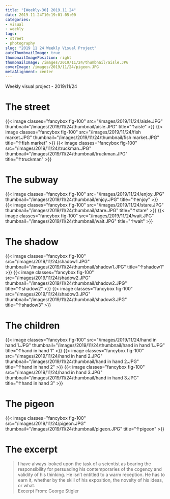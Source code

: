 ```yaml
---
title: "[Weekly-30] 2019.11.24"
date: 2019-11-24T10:19:01-05:00
categories:
- visual
- weekly
tags:
- street
- photography
slug: "2019 11 24 Weekly Visual Project"
autoThumbnailImage: true
thumbnailImagePosition: right
thumbnailImage: /images/2019/11/24/thumbnail/aisle.JPG
coverImage: /images/2019/11/24/pigeon.JPG
metaAlignment: center
---
```


Weekly visual project - 2019/11/24
<!--more-->
<!--toc-->

# The street
{{< image classes="fancybox fig-100" src="/images/2019/11/24/aisle.JPG" thumbnail="/images/2019/11/24/thumbnail/aisle.JPG" title="↑aisle" >}}
{{< image classes="fancybox fig-100" src="/images/2019/11/24/fish market.JPG" thumbnail="/images/2019/11/24/thumbnail/fish market.JPG" title="↑fish market" >}}
{{< image classes="fancybox fig-100" src="/images/2019/11/24/truckman.JPG" thumbnail="/images/2019/11/24/thumbnail/truckman.JPG" title="↑truckman" >}}

# The subway
{{< image classes="fancybox fig-100" src="/images/2019/11/24/enjoy.JPG" thumbnail="/images/2019/11/24/thumbnail/enjoy.JPG" title="↑enjoy" >}}
{{< image classes="fancybox fig-100" src="/images/2019/11/24/stare.JPG" thumbnail="/images/2019/11/24/thumbnail/stare.JPG" title="↑stare" >}}
{{< image classes="fancybox fig-100" src="/images/2019/11/24/wait.JPG" thumbnail="/images/2019/11/24/thumbnail/wait.JPG" title="↑wait" >}}

# The shadow
{{< image classes="fancybox fig-100" src="/images/2019/11/24/shadow1.JPG" thumbnail="/images/2019/11/24/thumbnail/shadow1.JPG" title="↑shadow1" >}}
{{< image classes="fancybox fig-100" src="/images/2019/11/24/shadow2.JPG" thumbnail="/images/2019/11/24/thumbnail/shadow2.JPG" title="↑shadow2" >}}
{{< image classes="fancybox fig-100" src="/images/2019/11/24/shadow3.JPG" thumbnail="/images/2019/11/24/thumbnail/shadow3.JPG" title="↑shadow3" >}}

# The children
{{< image classes="fancybox fig-100" src="/images/2019/11/24/hand in hand 1.JPG" thumbnail="/images/2019/11/24/thumbnail/hand in hand 1.JPG" title="↑hand in hand 1" >}}
{{< image classes="fancybox fig-100" src="/images/2019/11/24/hand in hand 2.JPG" thumbnail="/images/2019/11/24/thumbnail/hand in hand 2.JPG" title="↑hand in hand 2" >}}
{{< image classes="fancybox fig-100" src="/images/2019/11/24/hand in hand 3.JPG" thumbnail="/images/2019/11/24/thumbnail/hand in hand 3.JPG" title="↑hand in hand 3" >}}

# The pigeon
{{< image classes="fancybox fig-100" src="/images/2019/11/24/pigeon.JPG" thumbnail="/images/2019/11/24/thumbnail/pigeon.JPG" title="↑pigeon" >}}

# The excerpt
>I have always looked upon the task of a scientist as bearing the responsibility for persuading his contemporaries of the cogency and validity of his thinking. He isn’t entitled to a warm reception. He has to earn it, whether by the skill of his exposition, the novelty of his ideas, or what.   
Excerpt From: George Stigler